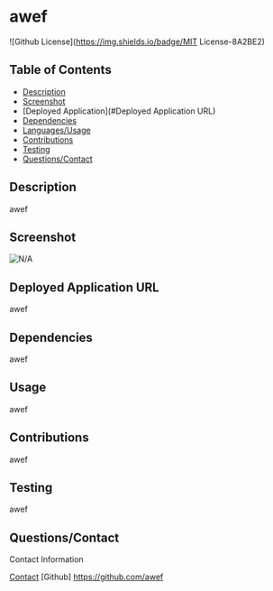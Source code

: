# awef
  ![Github License](https://img.shields.io/badge/MIT License-8A2BE2)

## Table of Contents
* [Description](#Description)
* [Screenshot](#Screenshot)
* [Deployed Application](#Deployed Application URL)
* [Dependencies](#Dependencies)
* [Languages/Usage](#Usage)
* [Contributions](#Contributions)
* [Testing](#Testing)
* [Questions/Contact](#Questions/Contact)

## Description
awef

## Screenshot
![N/A](awef)

## Deployed Application URL
awef

## Dependencies
awef

## Usage
awef

## Contributions
awef

## Testing 
awef

## Questions/Contact
Contact Information

[Contact](mailto:awef)
[Github] https://github.com/awef




